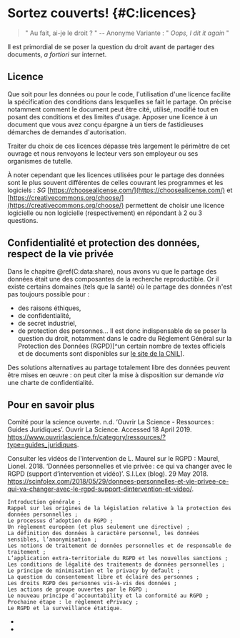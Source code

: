 # Sortez couverts! {#C:licences}

>" Au fait, ai-je le droit ? "
>-- Anonyme
Variante :
" *Oops, I dit it again* " 

Il est primordial de se poser la question du droit avant de partager des
documents, *a fortiori* sur internet.

## Licence

Que soit pour les données ou pour le code, l'utilisation d'une licence facilite la spécification des conditions dans lesquelles se fait le partage. On précise notamment comment le document peut être cité, utilisé, modifié tout en posant
des conditions et des limites d'usage. 
Apposer une licence à un document que vous avez conçu épargne à un tiers de fastidieuses démarches de demandes d'autorisation. 

Traiter du choix de ces licences dépasse très
largement le périmètre de cet ouvrage et nous renvoyons le lecteur vers son
employeur ou ses organismes de tutelle.

À noter cependant que les licences utilisées pour le partage des données sont
le plus souvent différentes de celles couvrant les programmes et les
logiciels : 
*SG* [https://choosealicense.com/](https://choosealicense.com/) et
[https://creativecommons.org/choose/](https://creativecommons.org/choose/)
permettent de choisir une licence logicielle ou non logicielle
(respectivement) en répondant à 2 ou 3 questions.


## Confidentialité et protection des données, respect de la vie privée

Dans le chapitre \@ref(C:data:share), nous avons vu que le partage des données était une des
composantes de la recherche reproductible. Or il existe certains domaines (tels
que la santé) où le partage des données n'est pas toujours possible pour : 
- des raisons éthiques, 
- de confidentialité, 
- de secret industriel, 
- de protection des personnes... 
Il est donc indispensable de se poser la question du droit,
notamment dans le cadre du Réglement Général sur la Protection des Données
(RGPD)[^un certain nombre de textes officiels et de documents sont disponibles
sur [le site de la
CNIL](https://www.cnil.fr/fr/textes-officiels-europeens-protection-donnees)]. 

Des solutions alternatives au partage totalement libre des données
peuvent être mises en œuvre : on peut citer la mise à disposition sur
demande *via* une charte de confidentialité.

## Pour en savoir plus
Comité pour la science ouverte. n.d. ‘Ouvrir La Science - Ressources : Guides Juridiques’. Ouvrir La Science. Accessed 18 April 2019. https://www.ouvrirlascience.fr/category/ressources/?type=guides_juridiques.

Consulter les vidéos de l'intervention de L. Maurel sur le RGPD : 
Maurel, Lionel. 2018. ‘Données personnelles et vie privée : ce qui va changer avec le RGPD (support d’intervention et vidéo)’. S.I.Lex (blog). 29 May 2018. https://scinfolex.com/2018/05/29/donnees-personnelles-et-vie-privee-ce-qui-va-changer-avec-le-rgpd-support-dintervention-et-video/.

    Introduction générale ;
    Rappel sur les origines de la législation relative à la protection des données personnelles ;
    Le processus d’adoption du RGPD ;
    Un règlement européen (et plus seulement une directive) ;
    La définition des données à caractère personnel, les données sensibles, l’anonymisation ;
    Les notions de traitement de données personnelles et de responsable de traitement ;
    L’application extra-territoriale du RGPD et les nouvelles sanctions ;
    Les conditions de légalité des traitements de données personnelles ;
    Le principe de minimisation et le privacy by default ;
    La question du consentement libre et éclairé des personnes ;
    Les droits RGPD des personnes vis-à-vis des données ;
    Les actions de groupe ouvertes par le RGPD ;
    Le nouveau principe d’accountability et la conformité au RGPD ;
    Prochaine étape : le règlement ePrivacy ;
    Le RGPD et la surveillance étatique.

 
 - 
 -
